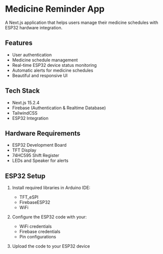 # Medicine Reminder App

A Next.js application that helps users manage their medicine schedules with ESP32 hardware integration.

## Features

- User authentication
- Medicine schedule management
- Real-time ESP32 device status monitoring
- Automatic alerts for medicine schedules
- Beautiful and responsive UI

## Tech Stack

- Next.js 15.2.4
- Firebase (Authentication & Realtime Database)
- TailwindCSS
- ESP32 Integration

## Hardware Requirements

- ESP32 Development Board
- TFT Display
- 74HC595 Shift Register
- LEDs and Speaker for alerts

## ESP32 Setup

1. Install required libraries in Arduino IDE:
   - TFT_eSPI
   - FirebaseESP32
   - WiFi

2. Configure the ESP32 code with your:
   - WiFi credentials
   - Firebase credentials
   - Pin configurations

3. Upload the code to your ESP32 device
